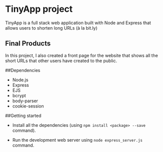 # TinyApp project

TinyApp is a full stack web application built with Node and Express that allows users to shorten long URLs (à la bit.ly)

## Final Products

In this project, I also created a front page for the website that shows all the short URLs that other users have created to the public.

##Dependencies
- Node.js
- Express
- EJS
- bcrypt
- body-parser
- cookie-session

##Getting started

- Install all the dependencies (using `npm install <package> --save` command).

- Run the development web server using `node express_server.js` command.